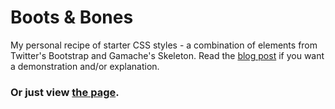 Boots & Bones
===========

My personal recipe of starter CSS styles - a combination of elements from Twitter's Bootstrap and Gamache's Skeleton. Read the [blog post](http://bckmn.com/weekend-project-boots-bones/) if you want a demonstration and/or explanation. 

### Or just view [the page](http://j-beckman.github.com/boots-bones/).